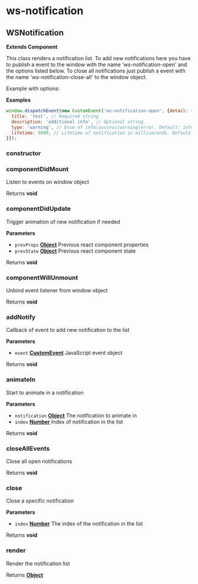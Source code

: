 # ws-notification
<!-- Generated by documentation.js. Update this documentation by updating the source code. -->

## WSNotification

**Extends Component**

This class renders a notification list. To add new notifications here you have to publish a event to the window
with the name 'ws-notification-open' and the options listed below. To close all notifications just publish a event
with the name 'ws-notification-close-all' to the window object.

Example with options:

**Examples**

```javascript
window.dispatchEvent(new CustomEvent('ws-notification-open', {detail: {
  title: 'test', // Required string
  description: 'additional info', // Optional string
  type: 'warning', // Enum of info|success|warning|error. Default: info
  lifetime: 5000, // Lifetime of notification in milliseconds. Default: max int
}});
```

### constructor

### componentDidMount

Listen to events on window object

Returns **void** 

### componentDidUpdate

Trigger animation of new notification if needed

**Parameters**

-   `prevProps` **[Object](https://developer.mozilla.org/en-US/docs/Web/JavaScript/Reference/Global_Objects/Object)** Previous react component properties
-   `prevState` **[Object](https://developer.mozilla.org/en-US/docs/Web/JavaScript/Reference/Global_Objects/Object)** Previous react component state

Returns **void** 

### componentWillUnmount

Unbind event listener from window object

Returns **void** 

### addNotify

Callback of event to add new notification to the list

**Parameters**

-   `event` **[CustomEvent](https://developer.mozilla.org/en-US/docs/Web/API/CustomEvent/CustomEvent)** JavaScript event object

Returns **void** 

### animateIn

Start to animate in a notification

**Parameters**

-   `notification` **[Object](https://developer.mozilla.org/en-US/docs/Web/JavaScript/Reference/Global_Objects/Object)** The notification to animate in
-   `index` **[Number](https://developer.mozilla.org/en-US/docs/Web/JavaScript/Reference/Global_Objects/Number)** Index of notification in the list

Returns **void** 

### closeAllEvents

Close all open notifications

Returns **void** 

### close

Close a specific notification

**Parameters**

-   `index` **[Number](https://developer.mozilla.org/en-US/docs/Web/JavaScript/Reference/Global_Objects/Number)** The index of the notification in the list

Returns **void** 

### render

Render the notification list

Returns **[Object](https://developer.mozilla.org/en-US/docs/Web/JavaScript/Reference/Global_Objects/Object)** 
